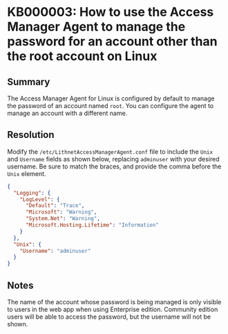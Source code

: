 # KB000003: How to use the Access Manager Agent to manage the password for an account other than the root account on Linux

## Summary

The Access Manager Agent for Linux is configured by default to manage the password of an account named `root`. You can configure the agent to manage an account with a different name.

## Resolution

Modify the `/etc/LithnetAccessManagerAgent.conf` file to include the `Unix` and `Username` fields as shown below, replacing `adminuser` with your desired username. Be sure to match the braces, and provide the comma before the `Unix` element.

```json
{
  "Logging": {
    "LogLevel": {
      "Default": "Trace",
      "Microsoft": "Warning",
      "System.Net": "Warning",
      "Microsoft.Hosting.Lifetime": "Information"
    }
  },
  "Unix": {
    "Username": "adminuser"
  }
}
```

## Notes

The name of the account whose password is being managed is only visible to users in the web app when using Enterprise edition. Community edition users will be able to access the password, but the username will not be shown.
